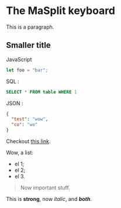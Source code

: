 

# The MaSplit keyboard

This is a paragraph.

## Smaller title

JavaScript

```javascript
let foo = "bar";
```

SQL :

```SQL
SELECT * FROM table WHERE 1 
```

JSON :

```json
{
  "test": "wow",
  "co": "wo"
}
```

Checkout [this link](https://www.alexisphilip.fr).

Wow, a list:
- el 1;
- el 2;
- el 3.

> Now important stuff.

This is **strong**, now *italic*, and ***both***.

